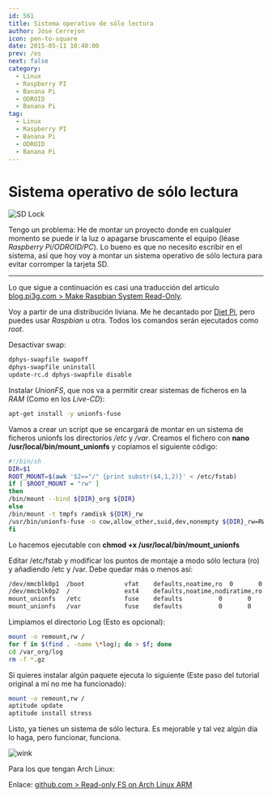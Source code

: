 ```yaml
---
id: 561
title: Sistema operativo de sólo lectura
author: Jose Cerrejon
icon: pen-to-square
date: 2015-05-11 10:40:00
prev: /es
next: false
category:
  - Linux
  - Raspberry PI
  - Banana Pi
  - ODROID
  - Banana Pi
tag:
  - Linux
  - Raspberry PI
  - Banana Pi
  - ODROID
  - Banana Pi
---
```


# Sistema operativo de sólo lectura

![SD Lock](/images/2015/05/SDHC_Lock.jpg)

Tengo un problema: He de montar un proyecto donde en cualquier momento se puede ir la luz o apagarse bruscamente el equipo (léase *Raspberry Pi/ODROID/PC*). Lo bueno es que no necesito escribir en el sistema, así que hoy voy a montar un sistema operativo de sólo lectura para evitar corromper la tarjeta SD.

- - -
Lo que sigue a continuación es casi una traducción del artículo [blog.pi3g.com > Make Raspbian System Read-Only](http://blog.pi3g.com/2014/04/make-raspbian-system-read-only/).

Voy a partir de una distribución liviana. Me he decantado por [Diet Pi](https://github.com/Fourdee/DietPi), pero puedes usar *Raspbian* u otra. Todos los comandos serán ejecutados como *root*.

Desactivar swap:

```bash
dphys-swapfile swapoff
dphys-swapfile uninstall
update-rc.d dphys-swapfile disable
```

Instalar *UnionFS*, que nos va a permitir crear sistemas de ficheros en la *RAM* (Como en los *Live-CD*):

```bash
apt-get install -y unionfs-fuse
```

Vamos a crear un script que se encargará de montar en un sistema de ficheros unionfs los directorios */etc* y */var*. Creamos el fichero con **nano /usr/local/bin/mount_unionfs** y copiamos el siguiente código:

```bash
#!/bin/sh
DIR=$1
ROOT_MOUNT=$(awk '$2=="/" {print substr($4,1,2)}' < /etc/fstab)
if [ $ROOT_MOUNT = "rw" ]
then
/bin/mount --bind ${DIR}_org ${DIR}
else
/bin/mount -t tmpfs ramdisk ${DIR}_rw
/usr/bin/unionfs-fuse -o cow,allow_other,suid,dev,nonempty ${DIR}_rw=RW:${DIR}_org=RO ${DIR}
fi
```

Lo hacemos ejecutable con **chmod +x /usr/local/bin/mount_unionfs**

Editar /etc/fstab y modificar los puntos de montaje a modo sólo lectura (ro) y añadiendo /etc y /var. Debe quedar más o menos así:

```bash
/dev/mmcblk0p1  /boot           vfat    defaults,noatime,ro  0       0
/dev/mmcblk0p2  /               ext4    defaults,noatime,nodiratime,ro  0       0
mount_unionfs   /etc            fuse    defaults          0       0
mount_unionfs   /var            fuse    defaults          0       0
```

Limpiamos el directorio Log (Esto es opcional):

```bash
mount -o remount,rw /
for f in $(find . -name \*log); do > $f; done
cd /var_org/log
rm -f *.gz
```

Si quieres instalar algún paquete ejecuta lo siguiente (Este paso del tutorial original a mí no me ha funcionado):

```bash
mount -o remount,rw /
aptitude update
aptitude install stress
```

Listo, ya tienes un sistema de sólo lectura. Es mejorable y tal vez algún día lo haga, pero funcionar, funciona.

![wink](/css/sm/winking.png)

Para los que tengan Arch Linux:

Enlace: [github.com > Read-only FS on Arch Linux ARM](https://gist.github.com/yeokm1/8b0ffc03e622ce011010)